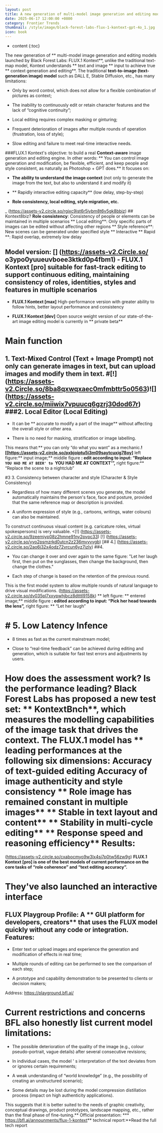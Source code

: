 ```yaml
---
layout: post
title: A new generation of multi-model image generation and editing models launched by Black Forest Labs: FLUX.1 Kontext can achieve GPT 4o image capability
date: 2025-06-17 12:00:00 +0800
category: Frontier Trends
thumbnail: /style/image/black-forest-labs-flux-1-kontext-gpt-4o_1.jpg
icon: book
---
```

* content
{:toc}

The new generation of ** multi-model image generation and editing models launched by Black Forest Labs: FLUX.1 Kontext**, unlike the traditional text-map model, Kontext understands ** text and image ** input to achieve true ** context generation and editing**. The traditional **text-to-image (text-generation image) model** such as DALL E, Stable Diffusion, etc., has many limitations:

- Only by word control, which does not allow for a flexible combination of pictures as context;

- The inability to continuously edit or retain character features and the lack of “cognitive continuity”;

- Local editing requires complex masking or ginturing;

- Frequent deterioration of images after multiple rounds of operation (frustration, loss of style);

- Slow editing and failure to meet real-time interactive needs.

###FLUX.1 Kontext's objective: to build a real **Context-aware** image generation and editing engine. In other words: ** You can control image generation and modification, be flexible, efficient, and keep people and style consistent, as naturally as Photoshop + GPT does.** It focuses on:

- **The ability to understand the image context** (not only to generate the image from the text, but also to understand it and modify it)

- ** Rapidly interactive editing capacity** (low delay, step-by-step)

- **Role consistency, local editing, style migration, etc.**

_ (https://assets-v2.circle.so/rgixc9ist6r5iybm8t6v5gk8bbiz) ## Kontext8biz? **Role consistency**: Consistency of people or elements can be maintained in multiple scenarios ** Local editing**: Only specific parts of images can be edited without affecting other regions ** Style reference**: New scenes can be generated under specified style ** Interactive ** Rapid **: Rapid overlap, extremely low delay

## Model version: [] (https://assets-v2.Circle.so/ o3ypo0yuueuvboee3ktkd0p4fbm1) - **FLUX.1 Kontext [pro]** suitable for fast-track editing to support continuous editing, maintaining consistency of roles, identities, styles and features in multiple scenarios

- **FLUX.1 Kontext [max]** High-performance version with greater ability to follow hints, better layout performance and consistency

- **FLUX.1 Kontext [dev]** Open source weight version of our state-of-the-art image editing model is currently in ** private beta**

# Main function

##  1. Text-Mixed Control (Text + Image Prompt) not only can generate images in text, but can upload images and modify them in text. #[!] (https://assets-v2.Circle.so/8ba8qxwqxaec0mfmbttr5o0563)![] (https://assets-v2.circle.so/miiwix7vpuucq6gzrj30dod67r) ###2. Local Editor (Local Editing)

- It can be ** accurate to modify a part of the image** without affecting the overall style or other area.

- There is no need for masking, stratification or image labelling.

This means that:** you can only “do what you want” as a mechanic.**![[https://assets-v2.circle.so/pxbjoiptu5i3m09saytcuxig78oy]** left figure:** input image;** middle figure **: edit according to input: “Replace `YOU HAD ME AT BEER' to `YOU HAD ME AT CONTEXT'”,** right figure:** “Replace the scene to a nightclub”

#3 3. Consistency between character and style (Character & Style Consistency)

- Regardless of how many different scenes you generate, the model automatically maintains the person's face, face and posture, provided that the same reference map or description is provided.

- A uniform expression of style (e.g., cartoons, writings, water colours) can also be maintained.

To construct continuous visual content (e.g. caricature roles, virtual spokespersons) is very valuable. <[!] (https://assets-v2.circle.so/9zeemiyp08z2hmne91ny2pvpc33) [!] (https://assets-v2.circle.so/yvo2psmzrkd0utcn2z236mvvvvgb) [## 4.] (https://assets-v2.circle.so/2ao6j32x4odz72vrcun6yz7izlv) ##4.

- You can change it over and over again to the same figure: "Let her laugh first, then put on the sunglasses, then change the background, then change the clothes."

- Each step of change is based on the retention of the previous round.

This is the first model system to allow multiple rounds of natural language to drive visual modifications.  (https://assets-v2.circle.so/dv035pl7xxypwhjbcz8dtttl9158k) ** left figure: ** entered image;** middle figure **: edited according to input: “Pick her head towards the lens”,** right figure: ** “Let her laugh”

# # 5. Low Latency Infence

- 8 times as fast as the current mainstream model;

- Close to “real-time feedback” can be achieved during editing and generation, which is suitable for fast test errors and adjustments by users.

# How does the assessment work? Is the performance leading? Black Forest Labs has proposed a new test set: ** KontextBnch**, which measures the modelling capabilities of the image task that drives the context. The FLUX.1 model has ** leading performances at the following six dimensions: **Accuracy of text-guided editing** **Accuracy of image authenticity and style consistency** ** Role image has remained constant in multiple images** ** Stable in text layout and content** ** Stability in multi-cycle editing** ** Response speed and reasoning efficiency** Results:

(https://assets-v2.circle.so/cxabocmyo9w3lx4sj7p0tw56zw9g) **FLUX.1 Kontext [pro] is one of the best models of current performance on the core tasks of “role coherence” and “text editing accuracy”.**

# They've also launched an interactive interface

##  FLUX Playgroup Profile: A ** GUI platform for developers, creators** that uses the FLUX model quickly without any code or integration.  Features:

- Enter text or upload images and experience the generation and modification of effects in real time;

- Multiple rounds of editing can be performed to see the comparison of each step;

- A prototype and capability demonstration to be presented to clients or decision makers;

Address: https://playground.bfl.ai/

# Current restrictions and concerns BFL also honestly list current model limitations:

- The possible deterioration of the quality of the image (e.g., colour pseudo-portrait, vague details) after several consecutive revisions;

- In individual cases, the model ' s interpretation of the text deviates from or ignores certain requirements;

- A weak understanding of “world knowledge” (e.g., the possibility of creating an unstructured scenario);

- Some details may be lost during the model compression distillation process (impact on high authenticity applications).

This suggests that it is better suited to the needs of graphic creativity, conceptual drawings, product prototypes, landscape mapping, etc., rather than the final phase of fine-tuning.** Official presentation: *** https://bfl.ai/announments/flux-1-kontext** technical report:**Read the full tech report